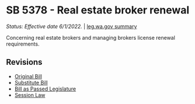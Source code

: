 # SB 5378 - Real estate broker renewal
*Status: Effective date 6/1/2022.* | [leg.wa.gov summary](https://app.leg.wa.gov/billsummary?BillNumber=5378&Year=2021)

Concerning real estate brokers and managing brokers license renewal requirements.

## Revisions
* [Original Bill](1/)
* [Substitute Bill](S/)
* [Bill as Passed Legislature](S.PL/)
* [Session Law](S.SL/)